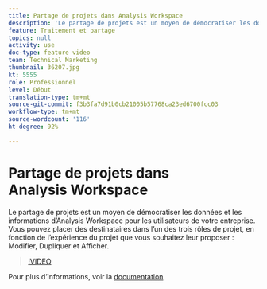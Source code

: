 ```yaml
---
title: Partage de projets dans Analysis Workspace
description: 'Le partage de projets est un moyen de démocratiser les données et les informations d’Analysis Workspace pour les utilisateurs de votre entreprise. Vous pouvez placer des destinataires dans l’un des trois rôles de projet, en fonction de l’expérience du projet que vous souhaitez leur proposer : Modifier, Dupliquer et Afficher.'
feature: Traitement et partage
topics: null
activity: use
doc-type: feature video
team: Technical Marketing
thumbnail: 36207.jpg
kt: 5555
role: Professionnel
level: Début
translation-type: tm+mt
source-git-commit: f3b3fa7d91b0cb21005b57768ca23ed6700fcc03
workflow-type: tm+mt
source-wordcount: '116'
ht-degree: 92%

---
```



# Partage de projets dans Analysis Workspace

Le partage de projets est un moyen de démocratiser les données et les informations d’Analysis Workspace pour les utilisateurs de votre entreprise. Vous pouvez placer des destinataires dans l’un des trois rôles de projet, en fonction de l’expérience du projet que vous souhaitez leur proposer : Modifier, Dupliquer et Afficher.

>[!VIDEO](https://video.tv.adobe.com/v/36207/?quality=12&learn=on)

Pour plus d’informations, voir la [documentation](https://experienceleague.adobe.com/docs/analytics/analyze/analysis-workspace/curate-share/share-projects.html?lang=fr-FR)
